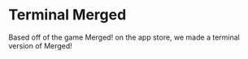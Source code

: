 # Terminal Merged
  Based off of the game Merged! on the app store, we made a terminal version of Merged!
